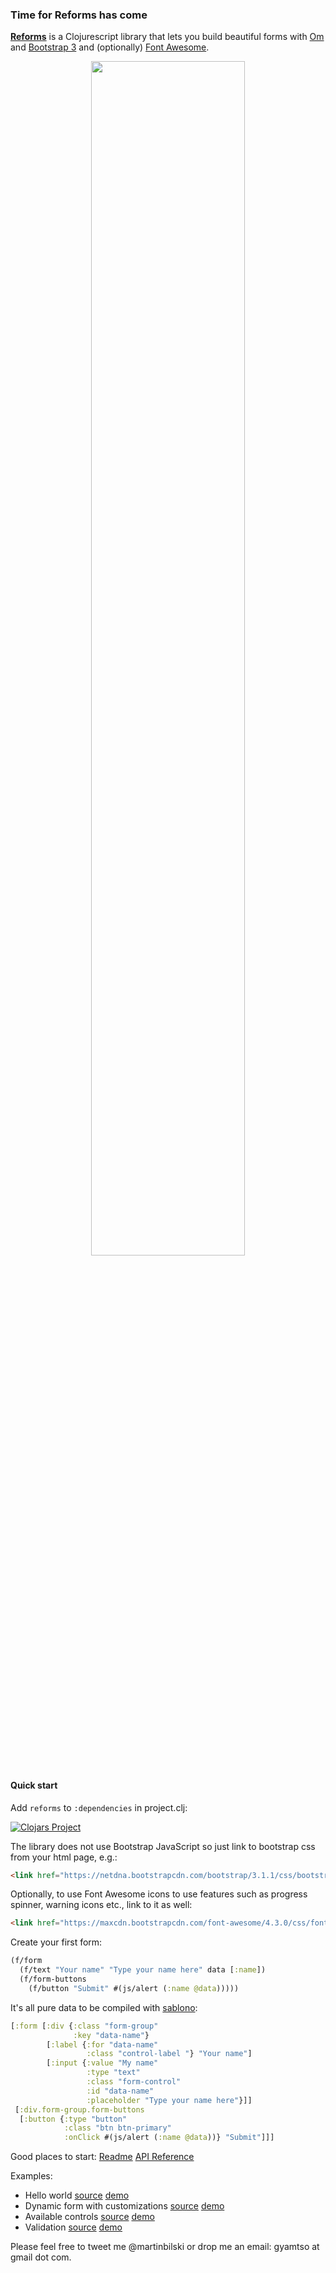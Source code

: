 ### Time for Reforms has come

**[Reforms](http://github.com/bilus/reforms)** is a Clojurescript library that lets you build beautiful forms with [Om](https://github.com/omcljs/om) and [Bootstrap 3](http://getbootstrap.com/) and (optionally) [Font Awesome](http://fortawesome.github.io/Font-Awesome/).  

<p align="center"><img src="https://raw.githubusercontent.com/bilus/reforms/master/doc/images/sample.png" width="70%"></p>

#### Quick start ####

Add `reforms` to `:dependencies` in project.clj:

[![Clojars Project](http://clojars.org/reforms/latest-version.svg)](http://clojars.org/reforms)

The library does not use Bootstrap JavaScript so just link to bootstrap css from your html page, e.g.:

```html
<link href="https://netdna.bootstrapcdn.com/bootstrap/3.1.1/css/bootstrap.min.css" rel="stylesheet"/>
```

Optionally, to use Font Awesome icons to use features such as progress spinner, warning icons etc., link to it as well:

```html
<link href="https://maxcdn.bootstrapcdn.com/font-awesome/4.3.0/css/font-awesome.min.css" rel="stylesheet">
```

Create your first form:

```clojure
(f/form
  (f/text "Your name" "Type your name here" data [:name])
  (f/form-buttons
    (f/button "Submit" #(js/alert (:name @data)))))
```

It's all pure data to be compiled with [sablono](https://github.com/r0man/sablono):

```clojure
[:form [:div {:class "form-group"
              :key "data-name"}
        [:label {:for "data-name"
                 :class "control-label "} "Your name"]
        [:input {:value "My name"
                 :type "text"
                 :class "form-control"
                 :id "data-name"
                 :placeholder "Type your name here"}]]
 [:div.form-group.form-buttons
  [:button {:type "button"
            :class "btn btn-primary"
            :onClick #(js/alert (:name @data))} "Submit"]]]
```

Good places to start: [Readme](https://github.com/bilus/reforms/blob/master/README.md) [API Reference](http://bilus.github.io/reforms/doc/)

Examples:

- Hello world [source](https://github.com/bilus/reforms/tree/master/examples/hello_world) [demo](https://github.com/bilus/reforms/examples/hello_world/index.html)
- Dynamic form with customizations [source](https://github.com/bilus/reforms/tree/master/examples/simple) [demo](https://github.com/bilus/reforms/examples/simple/index.html)
- Available controls [source](https://github.com/bilus/reforms/tree/master/examples/controls) [demo](https://github.com/bilus/reforms/examples/controls/index.html)
- Validation [source](https://github.com/bilus/reforms/tree/master/examples/validation) [demo](https://github.com/bilus/reforms/examples/validation/index.html)

Please feel free to tweet me @martinbilski or drop me an email: gyamtso at gmail dot com.
